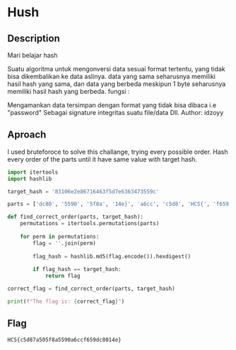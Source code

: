 # Hush
## Description
Mari belajar hash

Suatu algoritma untuk mengonversi data sesuai format tertentu, yang tidak bisa dikembalikan ke data aslinya. data yang sama seharusnya memiliki hasil hash yang sama, dan data yang berbeda meskipun 1 byte seharusnya memiliki hasil hash yang berbeda. fungsi :

Mengamankan data tersimpan dengan format yang tidak bisa dibaca i.e "password"
Sebagai signature integritas suatu file/data
Dll.
Author: idzoyy
## Aproach
I used bruteforoce to solve this challange, trying every possible order. Hash every order of the parts until it have same value with target hash.
```python
import itertools
import hashlib

target_hash = '83106e2e86716463f5d7e6363473559c'

parts = ['dc80', '5590', '5f8a', '14e}', 'a6cc', 'c5d8', 'HCS{', 'f659', '7a50']

def find_correct_order(parts, target_hash):
    permutations = itertools.permutations(parts)
    
    for perm in permutations:
        flag = ''.join(perm)
        
        flag_hash = hashlib.md5(flag.encode()).hexdigest()
        
        if flag_hash == target_hash:
            return flag

correct_flag = find_correct_order(parts, target_hash)

print(f"The flag is: {correct_flag}")
```
## Flag
`HCS{c5d87a505f8a5590a6ccf659dc8014e}`

